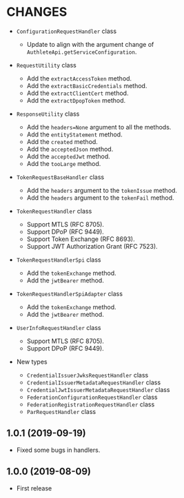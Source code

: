 CHANGES
=======

- `ConfigurationRequestHandler` class
  - Update to align with the argument change of `AuthleteApi.getServiceConfiguration`.

- `RequestUtility` class
  - Add the `extractAccessToken` method.
  - Add the `extractBasicCredentials` method.
  - Add the `extractClientCert` method.
  - Add the `extractDpopToken` method.

- `ResponseUtility` class
  - Add the `headers=None` argument to all the methods.
  - Add the `entityStatement` method.
  - Add the `created` method.
  - Add the `acceptedJson` method.
  - Add the `acceptedJwt` method.
  - Add the `tooLarge` method.

- `TokenRequestBaseHandler` class
  - Add the `headers` argument to the `tokenIssue` method.
  - Add the `headers` argument to the `tokenFail` method.

- `TokenRequestHandler` class
  - Support MTLS (RFC 8705).
  - Support DPoP (RFC 9449).
  - Support Token Exchange (RFC 8693).
  - Support JWT Authorization Grant (RFC 7523).

- `TokenRequestHandlerSpi` class
  - Add the `tokenExchange` method.
  - Add the `jwtBearer` method.

- `TokenRequestHandlerSpiAdapter` class
  - Add the `tokenExchange` method.
  - Add the `jwtBearer` method.

- `UserInfoRequestHandler` class
  - Support MTLS (RFC 8705).
  - Support DPoP (RFC 9449).

- New types
  - `CredentialIssuerJwksRequestHandler` class
  - `CredentialIssuerMetadataRequestHandler` class
  - `CredentialJwtIssuerMetadataRequestHandler` class
  - `FederationConfigurationRequestHandler` class
  - `FederationRegistrationRequestHandler` class
  - `ParRequestHandler` class

1.0.1 (2019-09-19)
------------------

- Fixed some bugs in handlers.

1.0.0 (2019-08-09)
------------------

- First release
